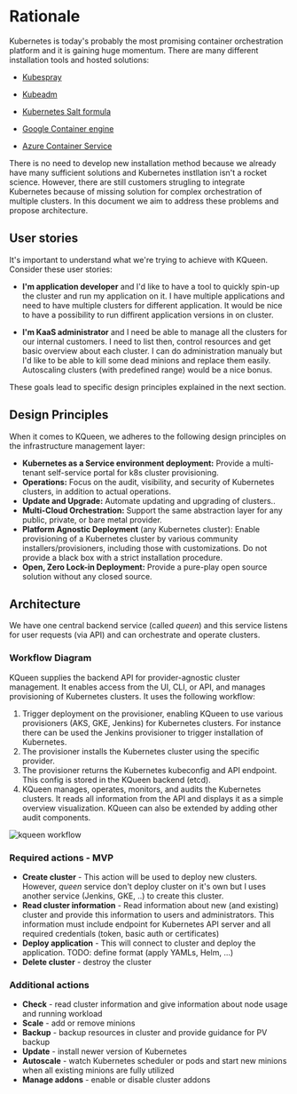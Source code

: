 # Rationale

Kubernetes is today's probably the most promising container orchestration platform and it is gaining huge momentum. There are many different installation tools and hosted solutions:

* [Kubespray](https://github.com/kubernetes-incubator/kubespray)
* [Kubeadm](https://kubernetes.io/docs/setup/independent/create-cluster-kubeadm/)
* [Kubernetes Salt formula](https://github.com/salt-formulas/salt-formula-kubernetes)


* [Google Container engine](https://cloud.google.com/container-engine)
* [Azure Container Service](https://azure.microsoft.com/en-us/services/container-service/)


There is no need to develop new installation method because we already have many sufficient solutions and Kubernetes instllation isn't a rocket science.
However, there are still customers strugling to integrate Kubernetes because of missing solution for complex orchestration of multiple clusters. In this document we aim to address these problems and propose architecture.

## User stories

It's important to understand what we're trying to achieve with KQueen. Consider these user stories:

* **I'm application developer** and I'd like to have a tool to quickly spin-up the cluster and run my application on it. I have multiple applications and need to have multiple clusters for different application. It would be nice to have a possibility to run diffirent application versions in on cluster.

* **I'm KaaS administrator** and I need be able to manage all the clusters for our internal customers. I need to list then, control resources and get basic overview about each cluster. I can do administration manualy but I'd like to be able to kill some dead minions and replace them easily. Autoscaling clusters (with predefined range) would be a nice bonus.

These goals lead to specific design principles explained in the next section.

## Design Principles

When it comes to KQueen, we adheres to the following design principles on the infrastructure management layer:

* **Kubernetes as a Service environment deployment:** Provide a multi-tenant self-service portal for k8s cluster provisioning.
* **Operations:** Focus on the audit, visibility, and security of Kubernetes clusters, in addition to actual operations.
* **Update and Upgrade:** Automate updating and upgrading of clusters..
* **Multi-Cloud Orchestration:** Support the same abstraction layer for any public, private, or bare metal provider.
* **Platform Agnostic Deployment** (any Kubernetes cluster): Enable provisioning of a Kubernetes cluster by various community installers/provisioners, including those with customizations. Do not provide a black box with a strict installation procedure.
* **Open, Zero Lock-in Deployment:** Provide a pure-play open source solution without any closed source.

## Architecture

We have one central backend service (called *queen*) and this service listens for user requests (via API) and can orchestrate and operate clusters.

### Workflow Diagram

KQueen supplies the backend API for provider-agnostic cluster management. It enables access from the UI, CLI, or API, and manages provisioning of Kubernetes clusters. It uses the following workflow:

1. Trigger deployment on the provisioner, enabling KQueen to use various provisioners (AKS, GKE, Jenkins) for Kubernetes clusters. For instance there can be used the Jenkins provisioner to trigger installation of Kubernetes.
2. The provisioner installs the Kubernetes cluster using the specific provider.
3. The provisioner returns the Kubernetes kubeconfig and API endpoint. This config is stored in the KQueen backend (etcd).
4. KQueen manages, operates, monitors, and audits the Kubernetes clusters. It reads all information from the API and displays it as a simple overview visualization. KQueen can also be extended by adding other audit components.

![kqueen workflow](workflow.png)

### Required actions - MVP

* **Create cluster** - This action will be used to deploy new clusters. However, *queen* service don't deploy cluster on it's own but I uses another service (Jenkins, GKE, ..) to create this cluster.
* **Read cluster information** - Read information about new (and existing) cluster and provide this information to users and administrators. This information must include endpoint for Kubernetes API server and all required credentials (token, basic auth or certificates)
* **Deploy application** - This will connect to cluster and deploy the application. TODO: define format (apply YAMLs, Helm, ...)
* **Delete cluster** - destroy the cluster

### Additional actions

* **Check** - read cluster information and give information about node usage and running workload
* **Scale** - add or remove minions
* **Backup** - backup resources in cluster and provide guidance for PV backup
* **Update** - install newer version of Kubernetes
* **Autoscale** - watch Kubernetes scheduler or pods and start new minions when all existing minions are fully utilized
* **Manage addons** - enable or disable cluster addons
